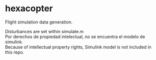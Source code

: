 # hexacopter  
Flight simulation data generation.  

Disturbances are set within simulate.m  
Por derechos de propiedad intelectual, no se encuentra el modelo de simulink.  
Because of intellectual property rights, Simulink model is not included in this repo.  
